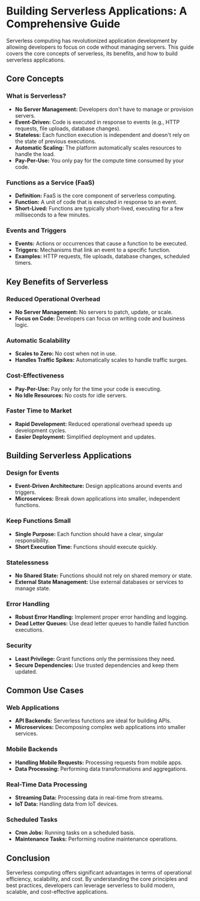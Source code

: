 # Building Serverless Applications: A Comprehensive Guide

Serverless computing has revolutionized application development by allowing developers to focus on code without managing servers. This guide covers the core concepts of serverless, its benefits, and how to build serverless applications.

## **Core Concepts**

### **What is Serverless?**

* **No Server Management:** Developers don't have to manage or provision servers.
* **Event-Driven:** Code is executed in response to events (e.g., HTTP requests, file uploads, database changes).
* **Stateless:** Each function execution is independent and doesn't rely on the state of previous executions.
* **Automatic Scaling:** The platform automatically scales resources to handle the load.
* **Pay-Per-Use:** You only pay for the compute time consumed by your code.

### **Functions as a Service (FaaS)**

* **Definition:** FaaS is the core component of serverless computing.
* **Function:** A unit of code that is executed in response to an event.
* **Short-Lived:** Functions are typically short-lived, executing for a few milliseconds to a few minutes.

### **Events and Triggers**

* **Events:** Actions or occurrences that cause a function to be executed.
* **Triggers:** Mechanisms that link an event to a specific function.
* **Examples:** HTTP requests, file uploads, database changes, scheduled timers.

## **Key Benefits of Serverless**

### **Reduced Operational Overhead**

* **No Server Management:** No servers to patch, update, or scale.
* **Focus on Code:** Developers can focus on writing code and business logic.

### **Automatic Scalability**

* **Scales to Zero:** No cost when not in use.
* **Handles Traffic Spikes:** Automatically scales to handle traffic surges.

### **Cost-Effectiveness**

* **Pay-Per-Use:** Pay only for the time your code is executing.
* **No Idle Resources:** No costs for idle servers.

### **Faster Time to Market**

* **Rapid Development:** Reduced operational overhead speeds up development cycles.
* **Easier Deployment:** Simplified deployment and updates.

## **Building Serverless Applications**

### **Design for Events**

* **Event-Driven Architecture:** Design applications around events and triggers.
* **Microservices:** Break down applications into smaller, independent functions.

### **Keep Functions Small**

* **Single Purpose:** Each function should have a clear, singular responsibility.
* **Short Execution Time:** Functions should execute quickly.

### **Statelessness**

* **No Shared State:** Functions should not rely on shared memory or state.
* **External State Management:** Use external databases or services to manage state.

### **Error Handling**

* **Robust Error Handling:** Implement proper error handling and logging.
* **Dead Letter Queues:** Use dead letter queues to handle failed function executions.

### **Security**

* **Least Privilege:** Grant functions only the permissions they need.
* **Secure Dependencies:** Use trusted dependencies and keep them updated.

## **Common Use Cases**

### **Web Applications**

* **API Backends:** Serverless functions are ideal for building APIs.
* **Microservices:** Decomposing complex web applications into smaller services.

### **Mobile Backends**

* **Handling Mobile Requests:** Processing requests from mobile apps.
* **Data Processing:** Performing data transformations and aggregations.

### **Real-Time Data Processing**

* **Streaming Data:** Processing data in real-time from streams.
* **IoT Data:** Handling data from IoT devices.

### **Scheduled Tasks**

* **Cron Jobs:** Running tasks on a scheduled basis.
* **Maintenance Tasks:** Performing routine maintenance operations.

## **Conclusion**

Serverless computing offers significant advantages in terms of operational efficiency, scalability, and cost. By understanding the core principles and best practices, developers can leverage serverless to build modern, scalable, and cost-effective applications.
